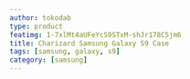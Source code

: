 ```yaml
---
author: tokodab
type: product
featimg: 1-7xlMt4aUFeYcS9STxM-shJr178C5jm6
title: Charizard Samsung Galaxy S9 Case
tags: [samsung, galaxy, s9]
category: [samsung]
---
```

